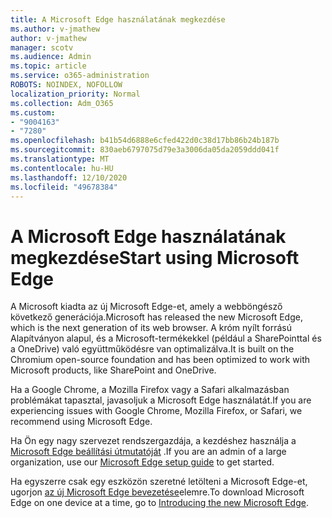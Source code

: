 ```yaml
---
title: A Microsoft Edge használatának megkezdése
ms.author: v-jmathew
author: v-jmathew
manager: scotv
ms.audience: Admin
ms.topic: article
ms.service: o365-administration
ROBOTS: NOINDEX, NOFOLLOW
localization_priority: Normal
ms.collection: Adm_O365
ms.custom:
- "9004163"
- "7280"
ms.openlocfilehash: b41b54d6888e6cfed422d0c38d17bb86b24b187b
ms.sourcegitcommit: 830aeb6797075d79e3a3006da05da2059ddd041f
ms.translationtype: MT
ms.contentlocale: hu-HU
ms.lasthandoff: 12/10/2020
ms.locfileid: "49678384"
---
```

# <a name="start-using-microsoft-edge"></a><span data-ttu-id="f66f8-102">A Microsoft Edge használatának megkezdése</span><span class="sxs-lookup"><span data-stu-id="f66f8-102">Start using Microsoft Edge</span></span>

<span data-ttu-id="f66f8-103">A Microsoft kiadta az új Microsoft Edge-et, amely a webböngésző következő generációja.</span><span class="sxs-lookup"><span data-stu-id="f66f8-103">Microsoft has released the new Microsoft Edge, which is the next generation of its web browser.</span></span> <span data-ttu-id="f66f8-104">A króm nyílt forrású Alapítványon alapul, és a Microsoft-termékekkel (például a SharePointtal és a OneDrive) való együttműködésre van optimalizálva.</span><span class="sxs-lookup"><span data-stu-id="f66f8-104">It is built on the Chromium open-source foundation and has been optimized to work with Microsoft products, like SharePoint and OneDrive.</span></span>

<span data-ttu-id="f66f8-105">Ha a Google Chrome, a Mozilla Firefox vagy a Safari alkalmazásban problémákat tapasztal, javasoljuk a Microsoft Edge használatát.</span><span class="sxs-lookup"><span data-stu-id="f66f8-105">If you are experiencing issues with Google Chrome, Mozilla Firefox, or Safari, we recommend using Microsoft Edge.</span></span>

<span data-ttu-id="f66f8-106">Ha Ön egy nagy szervezet rendszergazdája, a kezdéshez használja a [Microsoft Edge beállítási útmutatóját](https://go.microsoft.com/fwlink/?linkid=2142423) .</span><span class="sxs-lookup"><span data-stu-id="f66f8-106">If you are an admin of a large organization, use our [Microsoft Edge setup guide](https://go.microsoft.com/fwlink/?linkid=2142423) to get started.</span></span>

<span data-ttu-id="f66f8-107">Ha egyszerre csak egy eszközön szeretné letölteni a Microsoft Edge-et, ugorjon [az új Microsoft Edge bevezetése](https://go.microsoft.com/fwlink/?linkid=2141049)elemre.</span><span class="sxs-lookup"><span data-stu-id="f66f8-107">To download Microsoft Edge on one device at a time, go to [Introducing the new Microsoft Edge](https://go.microsoft.com/fwlink/?linkid=2141049).</span></span>
